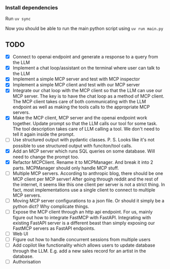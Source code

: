  ### Install dependencies
 Run `uv sync`

 Now you should be able to run the main python script using `uv run main.py`

## TODO
- [X] Connect to openai endpoint and generate a response to a query from the LLM
- [X] Implement a chat loop/assistant on the terminal where user can talk to the LLM
- [X] Implement a simple MCP server and test with MCP inspector
- [X] Implement a simple MCP client and test with our MCP server
- [X] Integrate our chat loop with the MCP client so that the LLM can use our MCP server. The key is to have the chat loop as a method of MCP client. The MCP client takes care of both communicating with the LLM endpoint as well as making the tools calls to the appropriate MCP servers.
- [X] Make the MCP client, MCP server and the openai endpoint work together. Update prompt so that the LLM calls our tool for some task. The tool description takes care of LLM calling a tool. We don't need to tell it again inside the prompt.
- [ ] Use structured output with pydantic classes. P. S. Looks like it's not possible to use structured output with funciton/tool calls.
- [X] Add an MCP server which runs SQL queries on some database. Will need to change the prompt too.
- [X] Refactor MCPClient. Rename it to MCPManager. And break it into 2 parts. MCPManager should only handle MCP stuff.
- [ ] Multiple MCP servers. According to anthropic blog, there should  be one MCP client per MCP server! After going through reddit and the rest of the internet, it seems like this one client per server is not a strict thing. In fact, most implementations use a single client to connect to multiple MCP servers.
- [ ] Moving MCP server configurations to a json file. Or should it simply be a python dict? Why complicate things.
- [ ] Expose the MCP client through an http api endpoint. For us, mainly figure out how to integrate FastMCP with FastAPI. Integrating with existing FastAPI server is a different beast than simply exposing our FastMCP servers as FastAPI endpoints.
- [ ] Web UI
- [ ] Figure out how to handle concurrent sessions from multiple users
- [ ] Add copilot like functionality which allows users to update database through the LLM. E.g. add a new sales record for an artist in the database.
- [ ] Authorisation
